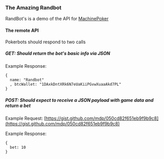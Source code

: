 ### The Amazing Randbot

RandBot's is a demo of the API for [MachinePoker](https://github.com/mdp/MachinePoker)

#### The remote API

Pokerbots should respond to two calls

##### GET: Should return the bot's basic info via JSON

Example Response:

    {
      name: "Randbot"
      , btcWallet: "1DAxkDntXRk6N7eUaKiiPGvwXuaaAkd7PL"
    }

##### POST: Should expect to receive a JSON payload with game data and return a bet

Example Request: [https://gist.github.com/mdp/050cd82f651eb9f9b9c8](https://gist.github.com/mdp/050cd82f651eb9f9b9c8)

Example Response:

    {
      bet: 10
    }

